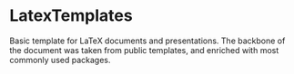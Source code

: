 # LatexTemplates
Basic template for LaTeX documents and presentations.
The backbone of the document was taken from public templates, and enriched with most commonly used packages.

